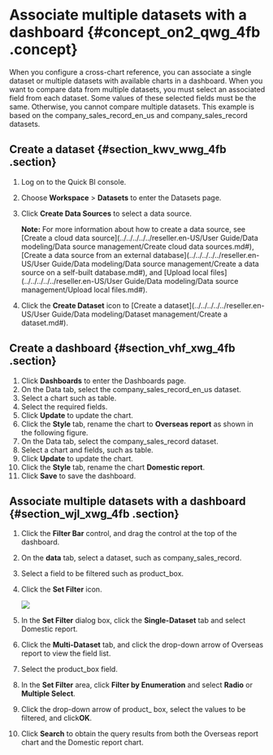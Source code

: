 # Associate multiple datasets with a dashboard {#concept_on2_qwg_4fb .concept}

When you configure a cross-chart reference, you can associate a single dataset or multiple datasets with available charts in a dashboard. When you want to compare data from multiple datasets, you must select an associated field from each dataset. Some values of these selected fields must be the same. Otherwise, you cannot compare multiple datasets. This example is based on the company\_sales\_record\_en\_us and company\_sales\_record datasets.

## Create a dataset {#section_kwv_wwg_4fb .section}

1.  Log on to the Quick BI console.
2.  Choose **Workspace** \> **Datasets** to enter the Datasets page.
3.  Click **Create Data Sources** to select a data source.

    **Note:** For more information about how to create a data source, see [Create a cloud data source](../../../../../reseller.en-US/User Guide/Data modeling/Data source management/Create cloud data sources.md#), [Create a data source from an external database](../../../../../reseller.en-US/User Guide/Data modeling/Data source management/Create a data source on a self-built database.md#), and [Upload local files](../../../../../reseller.en-US/User Guide/Data modeling/Data source management/Upload local files.md#).

4.  Click the **Create Dataset** icon to [Create a dataset](../../../../../reseller.en-US/User Guide/Data modeling/Dataset management/Create a dataset.md#).

## Create a dashboard {#section_vhf_xwg_4fb .section}

1.  Click **Dashboards** to enter the Dashboards page.
2.  On the Data tab, select the company\_sales\_record\_en\_us dataset.
3.  Select a chart such as table.
4.  Select the required fields.
5.  Click **Update** to update the chart.
6.  Click the **Style** tab, rename the chart to **Overseas report** as shown in the following figure.
7.  On the Data tab, select the company\_sales\_record dataset.
8.  Select a chart and fields, such as table.
9.  Click **Update** to update the chart.
10. Click the **Style** tab, rename the chart **Domestic report**.
11. Click **Save** to save the dashboard.

## Associate multiple datasets with a dashboard {#section_wjl_xwg_4fb .section}

1.  Click the **Filter Bar** control, and drag the control at the top of the dashboard.
2.  On the **data** tab, select a dataset, such as company\_sales\_record.
3.  Select a field to be filtered such as product\_box.
4.  Click the **Set Filter** icon.

    ![](images/11472_en-US.png)

5.  In the **Set Filter** dialog box, click the **Single-Dataset** tab and select Domestic report.
6.  Click the **Multi-Dataset** tab, and click the drop-down arrow of Overseas report to view the field list.
7.  Select the product\_box field.
8.  In the **Set Filter** area, click **Filter by Enumeration** and select **Radio** or **Multiple Select**.
9.  Click the drop-down arrow of product\_ box, select the values to be filtered, and click**OK**.
10. Click **Search** to obtain the query results from both the Overseas report chart and the Domestic report chart.


